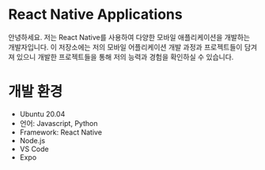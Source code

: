 # React Native Applications
안녕하세요. 저는 React Native를 사용하여 다양한 모바일 애플리케이션을 개발하는 개발자입니다. 이 저장소에는 저의 모바일 어플리케이션 개발 과정과 프로젝트들이 담겨져 있으니 개발한 프로젝트들을 통해 저의 능력과 경험을 확인하실 수 있습니다.

# 개발 환경
* Ubuntu 20.04
* 언어: Javascript, Python
* Framework: React Native
* Node.js
* VS Code
* Expo

